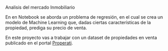 Analisis del mercado Inmobiliario


En en Notebook se aborda un problema de regresión, en el cual se crea un modelo de Machine Learning que, dadas ciertas características de la propiedad, prediga su precio de venta.

En este proyecto vas a trabajar con un dataset de propiedades en venta publicado en el portal [Properati](www.properati.com.ar).

